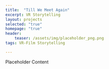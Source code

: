 ```yaml
---
title:  "Till We Meet Again"
excerpt: VR Storytelling
layout: projects   
selected: "true"
homepage: "true"
header:
    teaser: /assets/img/placeholder_png.png
tags: VR-Film Storytelling  

---
```


Placeholder Content
